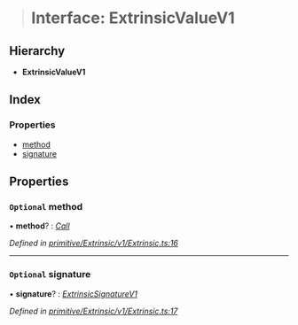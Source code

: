 > # Interface: ExtrinsicValueV1

## Hierarchy

* **ExtrinsicValueV1**

## Index

### Properties

* [method](_primitive_extrinsic_v1_extrinsic_.extrinsicvaluev1.md#optional-method)
* [signature](_primitive_extrinsic_v1_extrinsic_.extrinsicvaluev1.md#optional-signature)

## Properties

### `Optional` method

• **method**? : *[Call](../modules/_interfaces_runtime_types_.md#call)*

*Defined in [primitive/Extrinsic/v1/Extrinsic.ts:16](https://github.com/polkadot-js/api/blob/f66b2d0/packages/types/src/primitive/Extrinsic/v1/Extrinsic.ts#L16)*

___

### `Optional` signature

• **signature**? : *[ExtrinsicSignatureV1](../classes/_primitive_extrinsic_v1_extrinsicsignature_.extrinsicsignaturev1.md)*

*Defined in [primitive/Extrinsic/v1/Extrinsic.ts:17](https://github.com/polkadot-js/api/blob/f66b2d0/packages/types/src/primitive/Extrinsic/v1/Extrinsic.ts#L17)*